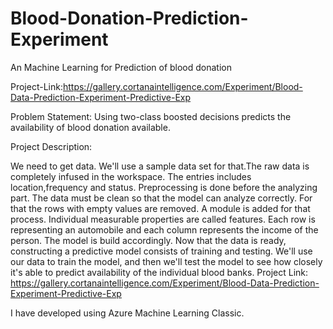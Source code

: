 # Blood-Donation-Prediction-Experiment
An Machine Learning for Prediction of blood donation

Project-Link:https://gallery.cortanaintelligence.com/Experiment/Blood-Data-Prediction-Experiment-Predictive-Exp

Problem Statement: Using two-class boosted decisions predicts the availability of blood donation available.

Project Description:

We need to get data. We'll use a sample data set for that.The raw data is completely infused in the workspace. The entries includes location,frequency and status. Preprocessing is done before the analyzing part. The data must be clean so that the model can analyze correctly. For that the rows with empty values are removed. A module is added for that process. Individual measurable properties are called features. Each row is representing an automobile and each column represents the income of the person. The model is build accordingly. Now that the data is ready, constructing a predictive model consists of training and testing. We'll use our data to train the model, and then we'll test the model to see how closely it's able to predict availability of the individual blood banks. Project Link: https://gallery.cortanaintelligence.com/Experiment/Blood-Data-Prediction-Experiment-Predictive-Exp

I have developed using Azure Machine Learning Classic.
